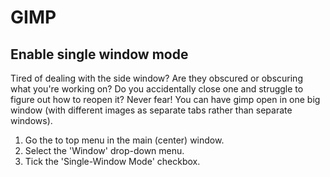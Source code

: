 # GIMP

## Enable single window mode

Tired of dealing with the side window? Are they obscured or obscuring what
you're working on? Do you accidentally close one and struggle to figure out how
to reopen it? Never fear! You can have gimp open in one big window (with
different images as separate tabs rather than separate windows).

1. Go the to top menu in the main (center) window.
2. Select the 'Window' drop-down menu.
3. Tick the 'Single-Window Mode' checkbox.
